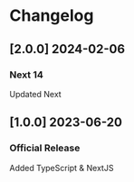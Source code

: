 # Changelog

## [2.0.0] 2024-02-06

### Next 14

Updated Next

## [1.0.0] 2023-06-20

### Official Release

Added TypeScript & NextJS
